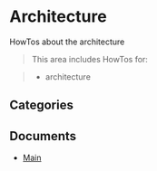 # Architecture
HowTos about the architecture

> This area includes HowTos for:

> - architecture


## Categories


## Documents
- [Main](Main.md)
